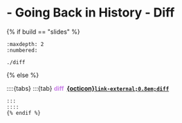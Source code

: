 # <i class="fab fa-git"></i> - Going Back in History - <i class="fa-solid fa-clock-rotate-left"></i> Diff

{% if build == "slides" %}
<!-- BUILDING THE SLIDES -->
```{toctree}
:maxdepth: 2
:numbered:

./diff
```
{% else %}
<!-- BUILDING THE PAGES -->
::::{tabs}
:::{tab} <strong style="color:#ca80e9">diff &nbsp;[{octicon}`link-external;0.8em;diff`](https://git-scm.com/docs/git-diff)</strong>
```{include} ./diff.md
:::
::::
{% endif %}
